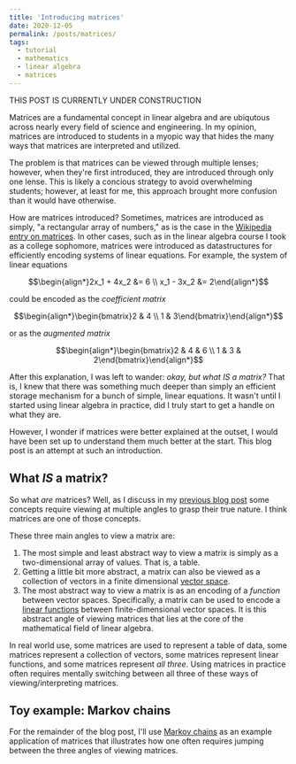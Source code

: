 ```yaml
---
title: 'Introducing matrices'
date: 2020-12-05
permalink: /posts/matrices/
tags:
  - tutorial
  - mathematics
  - linear algebra
  - matrices
---
```


THIS POST IS CURRENTLY UNDER CONSTRUCTION

Matrices are a fundamental concept in linear algebra and are ubiqutous across nearly every field of science and engineering.  In my opinion, matrices are introduced to students in a myopic way that hides the many ways that matrices are interpreted and utilized.  

The problem is that matrices can be viewed through multiple lenses; however, when they're first introduced, they are introduced through only one lense. This is likely a concious strategy to avoid overwhelming students; however, at least for me, this approach brought more confusion than it would have otherwise.  

How are matrices introduced?  Sometimes, matrices are introduced as simply, "a rectangular array of numbers," as is the case in the [Wikipedia entry on matrices](https://en.wikipedia.org/wiki/Matrix_(mathematics)).  In other cases, such as in the linear algebra course I took as a college sophomore, matrices were introduced as datastructures for efficiently encoding systems of linear equations. For example, the system of linear equations

$$\begin{align*}2x_1 + 4x_2 &= 6 \\ x_1 - 3x_2 &= 2\end{align*}$$

could be encoded as the *coefficient matrix*

$$\begin{align*}\begin{bmatrix}2 & 4 \\ 1 & 3\end{bmatrix}\end{align*}$$

or as the *augmented matrix*

$$\begin{align*}\begin{bmatrix}2 & 4 & 6 \\ 1 & 3 & 2\end{bmatrix}\end{align*}$$

After this explanation, I was left to wander: *okay, but what IS a matrix?* That is, I knew that there was something much deeper than simply an efficient storage mechanism for a bunch of simple, linear equations. It wasn't until I started using linear algebra in practice, did I truly start to get a handle on what they are. 

However, I wonder if matrices were better explained at the outset, I would have been set up to understand them much better at the start. This blog post is an attempt at such an introduction.

What *IS* a matrix?
-------------

So what *are* matrices?  Well, as I discuss in my [previous blog post](https://mbernste.github.io/posts/understanding_3d/) some concepts require viewing at multiple angles to grasp their true nature. I think matrices are one of those concepts.

These three main angles to view a matrix are:

1. The most simple and least abstract way to view a matrix is simply as a two-dimensional array of values. That is, a table. 
2. Getting a little bit more abstract, a matrix can also be viewed as a collection of vectors in a finite dimensional [vector space](https://en.wikipedia.org/wiki/Vector_space).
3. The most abstract way to view a matrix is as an encoding of a *function* between vector spaces.  Specifically, a matrix can be used to encode a [linear functions](https://en.wikipedia.org/wiki/Linear_map) between finite-dimensional vector spaces. It is this abstract angle of viewing matrices that lies at the core of the mathematical field of linear algebra.  

In real world use, some matrices are used to represent a table of data, some matrices represent a collection of vectors, some matrices represent linear functions, and some matrices represent *all three*.  Using matrices in practice often requires mentally switching between all three of these ways of viewing/interpreting matrices.  

Toy example: Markov chains
-----------

For the remainder of the blog post, I'll use [Markov chains](https://en.wikipedia.org/wiki/Markov_chain) as an example application of matrices that illustrates how one often requires jumping between the three angles of viewing matrices. 
